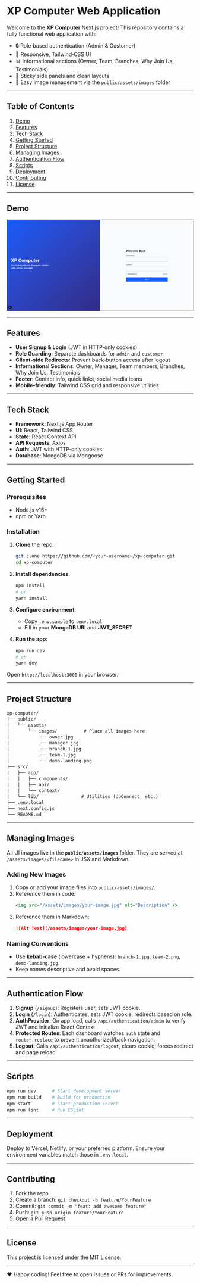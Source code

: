 # XP Computer Web Application

Welcome to the **XP Computer** Next.js project! This repository contains a fully functional web application with:

- 🔒 Role‑based authentication (Admin & Customer)
- 🎨 Responsive, Tailwind‑CSS UI
- 📊 Informational sections (Owner, Team, Branches, Why Join Us, Testimonials)
- 📱 Sticky side panels and clean layouts
- 📁 Easy image management via the `public/assets/images` folder

---

## Table of Contents

1. [Demo](#demo)
2. [Features](#features)
3. [Tech Stack](#tech-stack)
4. [Getting Started](#getting-started)
5. [Project Structure](#project-structure)
6. [Managing Images](#managing-images)
7. [Authentication Flow](#authentication-flow)
8. [Scripts](#scripts)
9. [Deployment](#deployment)
10. [Contributing](#contributing)
11. [License](#license)

---

## Demo

![Login Page ](./assets/login.png)



---

## Features

- **User Signup & Login** (JWT in HTTP‑only cookies)
- **Role Guarding**: Separate dashboards for `admin` and `customer`
- **Client‑side Redirects**: Prevent back‑button access after logout
- **Informational Sections**: Owner, Manager, Team members, Branches, Why Join Us, Testimonials
- **Footer**: Contact info, quick links, social media icons
- **Mobile‑friendly**: Tailwind CSS grid and responsive utilities

---

## Tech Stack

- **Framework**: Next.js App Router
- **UI**: React, Tailwind CSS
- **State**: React Context API
- **API Requests**: Axios
- **Auth**: JWT with HTTP‑only cookies
- **Database**: MongoDB via Mongoose

---

## Getting Started

### Prerequisites

- Node.js v16+
- npm or Yarn

### Installation

1. **Clone** the repo:
   ```bash
   git clone https://github.com/<your‑username>/xp‑computer.git
   cd xp‑computer
   ```
2. **Install dependencies**:
   ```bash
   npm install
   # or
   yarn install
   ```
3. **Configure environment**:
   - Copy `.env.sample` to `.env.local`
   - Fill in your **MongoDB URI** and **JWT_SECRET**

4. **Run the app**:
   ```bash
   npm run dev
   # or
   yarn dev
   ```

Open `http://localhost:3000` in your browser.

---

## Project Structure

```text
xp‑computer/
├── public/
│   └── assets/
│       └── images/          # Place all images here
│           ├── owner.jpg
│           ├── manager.jpg
│           ├── branch-1.jpg
│           ├── team-1.jpg
│           └── demo-landing.png
├── src/
│   ├── app/
│   │   ├── components/
│   │   ├── api/
│   │   └── context/
│   └── lib/                # Utilities (dbConnect, etc.)
├── .env.local
├── next.config.js
└── README.md
```

---

## Managing Images

All UI images live in the **`public/assets/images`** folder. They are served at `/assets/images/<filename>` in JSX and Markdown.

### Adding New Images

1. Copy or add your image files into `public/assets/images/`.
2. Reference them in code:
   ```jsx
   <img src="/assets/images/your-image.jpg" alt="Description" />
   ```
3. Reference them in Markdown:
   ```md
   ![Alt Text](/assets/images/your-image.jpg)
   ```

### Naming Conventions

- Use **kebab-case** (lowercase + hyphens): `branch-1.jpg`, `team-2.png`, `demo-landing.jpg`.
- Keep names descriptive and avoid spaces.

---

## Authentication Flow

1. **Signup** (`/signup`): Registers user, sets JWT cookie.
2. **Login** (`/login`): Authenticates, sets JWT cookie, redirects based on role.
3. **AuthProvider**: On app load, calls `/api/authentication/admin` to verify JWT and initialize React Context.
4. **Protected Routes**: Each dashboard watches `auth` state and `router.replace` to prevent unauthorized/back navigation.
5. **Logout**: Calls `/api/authentication/logout`, clears cookie, forces redirect and page reload.

---

## Scripts

```bash
npm run dev      # Start development server
npm run build    # Build for production
npm start        # Start production server
npm run lint     # Run ESLint
```

---

## Deployment

Deploy to Vercel, Netlify, or your preferred platform. Ensure your environment variables match those in `.env.local`.

---

## Contributing

1. Fork the repo
2. Create a branch: `git checkout -b feature/YourFeature`
3. Commit: `git commit -m "feat: add awesome feature"`
4. Push: `git push origin feature/YourFeature`
5. Open a Pull Request

---

## License

This project is licensed under the [MIT License](LICENSE).

---

❤️  Happy coding! Feel free to open issues or PRs for improvements.

